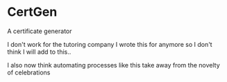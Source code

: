 # CertGen
A certificate generator

I don't work for the tutoring company I wrote this for anymore so I don't think I will add to this..

I also now think automating processes like this take away from the novelty of celebrations
